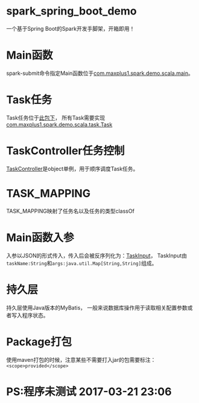 # spark_spring_boot_demo
一个基于Spring Boot的Spark开发手脚架，开箱即用！

# Main函数
spark-submit命令指定Main函数位于[com.maxplus1.spark.demo.scala.main](https://github.com/Paleozoic/spark_spring_boot_demo/tree/master/src/main/scala/com/maxplus1/spark/demo/scala/main)。

# Task任务
Task任务位于[此包下](https://github.com/Paleozoic/spark_spring_boot_demo/tree/master/src/main/scala/com/maxplus1/spark/demo/scala/task)，
所有Task需要实现[com.maxplus1.spark.demo.scala.task.Task](https://github.com/Paleozoic/spark_spring_boot_demo/tree/master/src/main/scala/com/maxplus1/spark/demo/scala/task/Task)

# TaskController任务控制
[TaskController](https://github.com/Paleozoic/spark_spring_boot_demo/tree/master/src/main/scala/com/maxplus1/spark/demo/scala/task/TaskController)是object单例，用于顺序调度Task任务。

# TASK_MAPPING
TASK_MAPPING映射了任务名以及任务的类型classOf

# Main函数入参
入参以JSON的形式传入，传入后会被反序列化为：[TaskInput](https://github.com/Paleozoic/spark_spring_boot_demo/tree/master/src/main/scala/com/maxplus1/spark/demo/scala/entity/TaskInput)，
TaskInput由`taskName:String`和`args:java.util.Map[String,String]`组成。

# 持久层
持久层使用Java版本的MyBatis，
一般来说数据库操作用于读取相关配置参数或者写入程序状态。

# Package打包
使用maven打包的时候，注意某些不需要打入jar的包需要标注：`<scope>provided</scope>`

# PS:程序未测试 2017-03-21 23:06